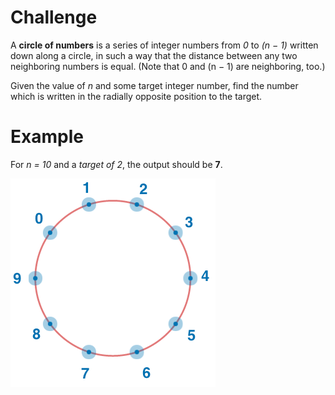 # Challenge
A **circle of numbers** is a series of integer numbers from *0* to *(n &minus; 1)* written down along a circle, in such a way that the distance between any two neighboring numbers is equal.
(Note that 0 and (n &minus; 1) are neighboring, too.)

Given the value of *n* and some target integer number, find the number which is written in the radially opposite position to the target.

# Example
For *n = 10* and a *target of 2*, the output should be **7**.

![Circle of Numbers]

[Circle of Numbers]: ./circle-of-numbers.png 'The numbers 0-9 placed evenly along a circle.'
